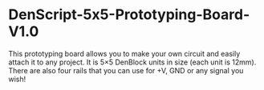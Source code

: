 # DenScript-5x5-Prototyping-Board-V1.0

This prototyping board allows you to make your own circuit and easily attach it to any project. It is 5×5 DenBlock units in size (each unit is 12mm). There are also four rails that you can use for +V, GND or any signal you wish!
